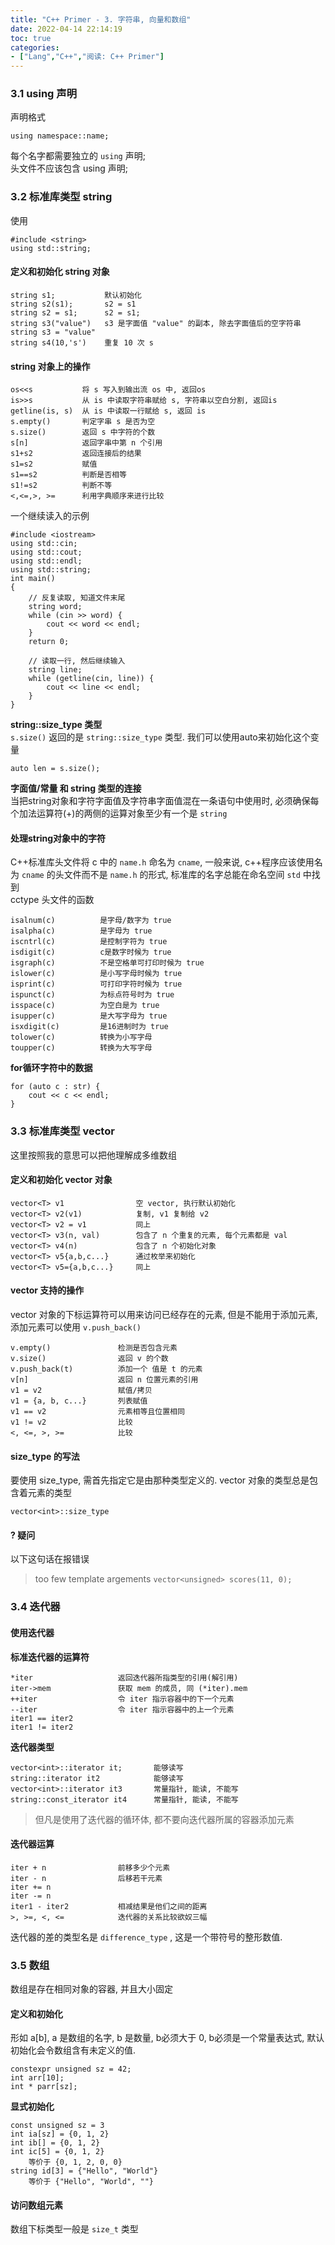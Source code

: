 ```yaml
---
title: "C++ Primer - 3. 字符串, 向量和数组"
date: 2022-04-14 22:14:19
toc: true
categories:
- ["Lang","C++","阅读: C++ Primer"]
---
```


### 3.1 using 声明
声明格式

```
using namespace::name;
```
每个名字都需要独立的 `using` 声明;<br />头文件不应该包含 using 声明;

### 3.2 标准库类型 string
使用
```
#include <string>
using std::string;
```

#### 定义和初始化 string 对象
```
string s1;           默认初始化
string s2(s1);       s2 = s1
string s2 = s1;      s2 = s1;
string s3("value")   s3 是字面值 "value" 的副本, 除去字面值后的空字符串
string s3 = "value"
string s4(10,'s')    重复 10 次 s
```

#### string 对象上的操作
```
os<<s           将 s 写入到输出流 os 中, 返回os
is>>s           从 is 中读取字符串赋给 s, 字符串以空白分割, 返回is
getline(is, s)  从 is 中读取一行赋给 s, 返回 is
s.empty()       判定字串 s 是否为空
s.size()        返回 s 中字符的个数
s[n]            返回字串中第 n 个引用
s1+s2           返回连接后的结果
s1=s2           赋值
s1==s2          判断是否相等
s1!=s2          判断不等
<,<=,>, >=      利用字典顺序来进行比较
```
一个继续读入的示例
```
#include <iostream>
using std::cin;
using std::cout;
using std::endl;
using std::string;
int main()
{
    // 反复读取, 知道文件末尾
    string word;
    while (cin >> word) {
        cout << word << endl;
    }
    return 0;
    
    // 读取一行, 然后继续输入
    string line;
    while (getline(cin, line)) {
        cout << line << endl;
    }
}
```
**string::size_type 类型**<br />`s.size()` 返回的是 `string::size_type` 类型. 我们可以使用auto来初始化这个变量
```
auto len = s.size();
```
**字面值/常量 和 string 类型的连接**<br />当把string对象和字符字面值及字符串字面值混在一条语句中使用时, 必须确保每个加法运算符(+)的两侧的运算对象至少有一个是 `string`

#### 处理string对象中的字符
C++标准库头文件将 c 中的 `name.h` 命名为 `cname`, 一般来说, c++程序应该使用名为 `cname` 的头文件而不是 `name.h` 的形式, 标准库的名字总能在命名空间 `std` 中找到<br />cctype 头文件的函数
```
isalnum(c)          是字母/数字为 true
isalpha(c)          是字母为 true
iscntrl(c)          是控制字符为 true
isdigit(c)          c是数字时候为 true
isgraph(c)          不是空格单可打印时候为 true
islower(c)          是小写字母时候为 true
isprint(c)          可打印字符时候为 true
ispunct(c)          为标点符号时为 true
isspace(c)          为空白是为 true
isupper(c)          是大写字母为 true
isxdigit(c)         是16进制时为 true
tolower(c)          转换为小写字母
toupper(c)          转换为大写字母
```
**for循环字符中的数据**
```
for (auto c : str) {
    cout << c << endl;
}
```

### 3.3 标准库类型 vector
这里按照我的意思可以把他理解成多维数组

#### 定义和初始化 vector 对象
```
vector<T> v1                空 vector, 执行默认初始化
vector<T> v2(v1)            复制, v1 复制给 v2
vector<T> v2 = v1           同上
vector<T> v3(n, val)        包含了 n 个重复的元素, 每个元素都是 val
vector<T> v4(n)             包含了 n 个初始化对象
vector<T> v5{a,b,c...}      通过枚举来初始化
vector<T> v5={a,b,c...}     同上
```

#### vector 支持的操作
vector 对象的下标运算符可以用来访问已经存在的元素, 但是不能用于添加元素, 添加元素可以使用 `v.push_back()`
```
v.empty()               检测是否包含元素
v.size()                返回 v 的个数
v.push_back(t)          添加一个 值是 t 的元素
v[n]                    返回 n 位置元素的引用
v1 = v2                 赋值/拷贝
v1 = {a, b, c...}       列表赋值
v1 == v2                元素相等且位置相同
v1 != v2                比较
<, <=, >, >=            比较
```

#### size_type 的写法
要使用 size_type, 需首先指定它是由那种类型定义的. vector 对象的类型总是包含着元素的类型
```
vector<int>::size_type
```

#### ? 疑问
以下这句话在报错误
> too few template argements
> `vector<unsigned> scores(11, 0);`


### 3.4 迭代器

#### 使用迭代器
**标准迭代器的运算符**
```
*iter                   返回迭代器所指类型的引用(解引用)      
iter->mem               获取 mem 的成员, 同 (*iter).mem
++iter                  令 iter 指示容器中的下一个元素
--iter                  令 iter 指示容器中的上一个元素
iter1 == iter2
iter1 != iter2
```
**迭代器类型**
```
vector<int>::iterator it;       能够读写
string::iterator it2            能够读写
vector<int>::iterator it3       常量指针, 能读, 不能写
string::const_iterator it4      常量指针, 能读, 不能写
```
> 但凡是使用了迭代器的循环体, 都不要向迭代器所属的容器添加元素


#### 迭代器运算
```
iter + n                前移多少个元素
iter - n                后移若干元素
iter += n
iter -= n
iter1 - iter2           相减结果是他们之间的距离
>, >=, <, <=            迭代器的关系比较欲奴三幅
```
迭代器的差的类型名是 `difference_type` , 这是一个带符号的整形数值.

### 3.5 数组
数组是存在相同对象的容器, 并且大小固定

#### 定义和初始化
形如 a[b], a 是数组的名字, b 是数量, b必须大于 0, b必须是一个常量表达式, 默认初始化会令数组含有未定义的值.
```
constexpr unsigned sz = 42;
int arr[10];
int * parr[sz];
```
**显式初始化**
```
const unsigned sz = 3
int ia[sz] = {0, 1, 2}
int ib[] = {0, 1, 2}
int ic[5] = {0, 1, 2}   
    等价于 {0, 1, 2, 0, 0}
string id[3] = {"Hello", "World"}
    等价于 {"Hello", "World", ""}
```

#### 访问数组元素
数组下标类型一般是 `size_t` 类型

